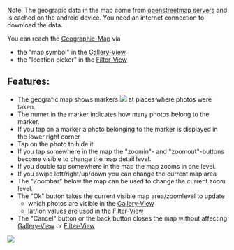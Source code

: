 Note: The geograpic data in the map come from [openstreetmap servers](http://www.openstreetmap.org) and is cached on the android device. You need an internet connection to download the data.

You can reach the [Geographic-Map](Geographic-Map) via

* the "map symbol" in the [Gallery-View](Gallery-View)
* the "location picker" in the [Filter-View](Filter-View)

## Features:

* The geografic map shows markers ![](https://raw.githubusercontent.com/k3b/AndroFotoFinder/master/app/src/main/res/drawable-mdpi/marker_green.png) at places where photos were taken.
* The numer in the marker indicates how many photos belong to the marker.
* If you tap on a marker a photo belonging to the marker is displayed in the lower right corner
* Tap on the photo to hide it.
* If you tap somewhere in the map the "zoomin"- and "zoomout"-buttons become visible to change the map detail level.
* If you double tap somewhere in the map the map zooms in one level.
* If you swipe left/right/up/down you can change the current map area
* The "Zoombar" below the map can be used to change the current zoom level.
* The "Ok" button takes the current visible map area/zoomlevel to update
  * which photos are visible in the [Gallery-View](Gallery-View)
  * lat/lon values are used in the [Filter-View](Filter-View)
* The "Cancel" button or the back button closes the map without affecting [Gallery-View](Gallery-View) or [Filter-View](Filter-View)


![](https://raw.githubusercontent.com/k3b/AndroFotoFinder/master/wiki/png/SelectArea.png)
